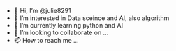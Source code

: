 - 👋 Hi, I’m @julie8291
- 👀 I’m interested in Data sceince and AI, also algorithm
- 🌱 I’m currently learning python and AI
- 💞️ I’m looking to collaborate on ...
- 📫 How to reach me ...

<!---
julie8291/julie8291 is a ✨ special ✨ repository because its `README.md` (this file) appears on your GitHub profile.
You can click the Preview link to take a look at your changes.
--->
